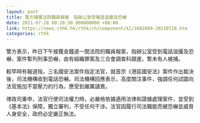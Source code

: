```yaml
---
layout: post
title: 警方接獲法院職員報案　指辦公室受電話滋擾及恐嚇
date: 2021-07-28 00:28:50.000000000 +08:00
link: https://news.rthk.hk/rthk/ch/component/k2/1602889-20210728.htm
categories: rthk
---
```


警方表示，昨日下午接獲金鐘道一間法院的職員報案，指辦公室受到電話滋擾及恐嚇，案件暫列刑事恐嚇，由有組織罪案及三合會調查科跟進，暫未有人被捕。

較早時有報道指，三名國安法案件指定法官，就首宗《港區國安法》案件作出裁決後，司法機構收到電話恐嚇。司法機構回應表示，高度關注事件，強調任何試圖向法官施加不當壓力的行為，應受到嚴厲譴責。

律政司重申，法官行使司法權力時，必嚴格依據適用法律和證據處理案件，並受到《基本法》保障，獨立審判，不受任何干涉。法官因履行司法職能而被恐嚇並威脅人身安全，政府必定嚴正執法。

